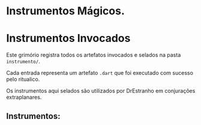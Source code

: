 # Instrumentos Mágicos.

   # Instrumentos Invocados

Este grimório registra todos os artefatos invocados e selados na pasta `instrumento/`.

Cada entrada representa um artefato `.dart` que foi executado com sucesso pelo ritualico.

Os instrumentos aqui selados são utilizados por DrEstranho em conjurações extraplanares.

## Instrumentos:
